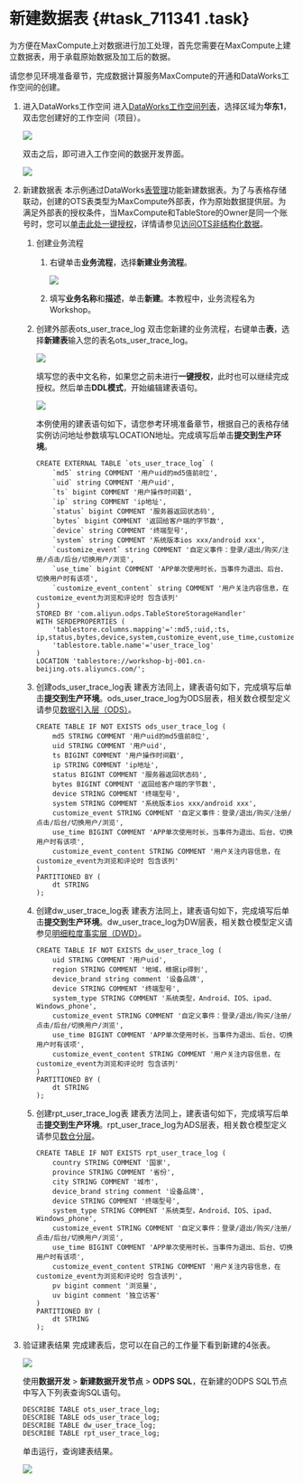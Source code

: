 # 新建数据表 {#task_711341 .task}

为方便在MaxCompute上对数据进行加工处理，首先您需要在MaxCompute上建立数据表，用于承载原始数据及加工后的数据。

请您参见环境准备章节，完成数据计算服务MaxCompute的开通和DataWorks工作空间的创建。

1.  进入DataWorks工作空间 进入[DataWorks工作空间列表](https://workbench.data.aliyun.com/consolenew#/projectlist)，选择区域为**华东1**，双击您创建好的工作空间（项目）。

    ![](http://static-aliyun-doc.oss-cn-hangzhou.aliyuncs.com/assets/img/570574/156108683149649_zh-CN.png)

    双击之后，即可进入工作空间的数据开发界面。

    ![](http://static-aliyun-doc.oss-cn-hangzhou.aliyuncs.com/assets/img/570574/156108683149652_zh-CN.png)

2.  新建数据表 本示例通过DataWorks[表管理](../../../../cn.zh-CN/使用指南/数据开发/表管理.md#)功能新建数据表。为了与表格存储联动，创建的OTS表类型为MaxCompute外部表，作为原始数据提供层。为满足外部表的授权条件，当MaxCompute和TableStore的Owner是同一个账号时，您可以[单击此处一键授权](https://ram.console.aliyun.com/?spm=a2c4e.11153940.0.0.7828675d6o14Gi#/role/authorize?request=%7B%22Requests%22:%20%7B%22request1%22:%20%7B%22RoleName%22:%20%22AliyunODPSDefaultRole%22,%20%22TemplateId%22:%20%22DefaultRole%22%7D%7D,%20%22ReturnUrl%22:%20%22https:%2F%2Fram.console.aliyun.com%2F%22,%20%22Service%22:%20%22ODPS%22%7D)，详情请参见[访问OTS非结构化数据](../../../../cn.zh-CN/开发/外部表/访问OTS非结构化数据.md#)。
    1.  创建业务流程 
        1.  右键单击**业务流程**，选择**新建业务流程**。

            ![](http://static-aliyun-doc.oss-cn-hangzhou.aliyuncs.com/assets/img/570574/156108683149659_zh-CN.png)

        2.  填写**业务名称**和**描述**，单击**新建**。本教程中，业务流程名为Workshop。
    2.  创建外部表ots\_user\_trace\_log 双击您新建的业务流程，右键单击**表**，选择**新建表**输入您的表名ots\_user\_trace\_log。

        ![](http://static-aliyun-doc.oss-cn-hangzhou.aliyuncs.com/assets/img/570574/156108683149660_zh-CN.png)

        填写您的表中文名称，如果您之前未进行**一键授权**，此时也可以继续完成授权。然后单击**DDL模式**，开始编辑建表语句。

        ![](http://static-aliyun-doc.oss-cn-hangzhou.aliyuncs.com/assets/img/570574/156108683149663_zh-CN.png)

        本例使用的建表语句如下，请您参考环境准备章节，根据自己的表格存储实例访问地址参数填写LOCATION地址。完成填写后单击**提交到生产环境**。

        ``` {#codeblock_47c_iqd_nvt}
        CREATE EXTERNAL TABLE `ots_user_trace_log` (
            `md5` string COMMENT '用户uid的md5值前8位',
            `uid` string COMMENT '用户uid',
            `ts` bigint COMMENT '用户操作时间戳',
            `ip` string COMMENT 'ip地址',
            `status` bigint COMMENT '服务器返回状态码',
            `bytes` bigint COMMENT '返回给客户端的字节数',
            `device` string COMMENT '终端型号',
            `system` string COMMENT '系统版本ios xxx/android xxx',
            `customize_event` string COMMENT '自定义事件：登录/退出/购买/注册/点击/后台/切换用户/浏览',
            `use_time` bigint COMMENT 'APP单次使用时长，当事件为退出、后台、切换用户时有该项',
            `customize_event_content` string COMMENT '用户关注内容信息，在customize_event为浏览和评论时 包含该列'
        )
        STORED BY 'com.aliyun.odps.TableStoreStorageHandler'
        WITH SERDEPROPERTIES (
            'tablestore.columns.mapping'=':md5,:uid,:ts, ip,status,bytes,device,system,customize_event,use_time,customize_event_content',
            'tablestore.table.name'='user_trace_log'
        )
        LOCATION 'tablestore://workshop-bj-001.cn-beijing.ots.aliyuncs.com/';
        ```

    3.  创建ods\_user\_trace\_log表 建表方法同上，建表语句如下，完成填写后单击**提交到生产环境**。ods\_user\_trace\_log为ODS层表，相关数仓模型定义请参见[数据引入层（ODS）](cn.zh-CN/使用教程/构建与优化数据仓库/架构与模型设计/数据模型/数据引入层（ODS）.md#)。

        ``` {#codeblock_ozx_qz3_p8f}
        CREATE TABLE IF NOT EXISTS ods_user_trace_log (
            md5 STRING COMMENT '用户uid的md5值前8位',
            uid STRING COMMENT '用户uid',
            ts BIGINT COMMENT '用户操作时间戳',
            ip STRING COMMENT 'ip地址',
            status BIGINT COMMENT '服务器返回状态码',
            bytes BIGINT COMMENT '返回给客户端的字节数',
            device STRING COMMENT '终端型号',
            system STRING COMMENT '系统版本ios xxx/android xxx',
            customize_event STRING COMMENT '自定义事件：登录/退出/购买/注册/点击/后台/切换用户/浏览',
            use_time BIGINT COMMENT 'APP单次使用时长，当事件为退出、后台、切换用户时有该项',
            customize_event_content STRING COMMENT '用户关注内容信息，在customize_event为浏览和评论时 包含该列'
        )
        PARTITIONED BY (
            dt STRING
        );
        ```

    4.  创建dw\_user\_trace\_log表 建表方法同上，建表语句如下，完成填写后单击**提交到生产环境**。dw\_user\_trace\_log为DW层表，相关数仓模型定义请参见[明细粒度事实层（DWD）](cn.zh-CN/使用教程/构建与优化数据仓库/架构与模型设计/数据模型/明细粒度事实层（DWD）.md#)。

        ``` {#codeblock_smz_20f_m6a}
        CREATE TABLE IF NOT EXISTS dw_user_trace_log (
            uid STRING COMMENT '用户uid',
            region STRING COMMENT '地域，根据ip得到',
            device_brand string comment '设备品牌',
            device STRING COMMENT '终端型号',
            system_type STRING COMMENT '系统类型，Android、IOS、ipad、Windows_phone',
            customize_event STRING COMMENT '自定义事件：登录/退出/购买/注册/点击/后台/切换用户/浏览',
            use_time BIGINT COMMENT 'APP单次使用时长，当事件为退出、后台、切换用户时有该项',
            customize_event_content STRING COMMENT '用户关注内容信息，在customize_event为浏览和评论时 包含该列'
        )
        PARTITIONED BY (
            dt STRING
        );
        ```

    5.  创建rpt\_user\_trace\_log表 建表方法同上，建表语句如下，完成填写后单击**提交到生产环境**。rpt\_user\_trace\_log为ADS层表，相关数仓模型定义请参见[数仓分层](cn.zh-CN/使用教程/构建与优化数据仓库/架构与模型设计/数仓分层.md#)。

        ``` {#codeblock_lp2_0uu_bbb}
        CREATE TABLE IF NOT EXISTS rpt_user_trace_log (
            country STRING COMMENT '国家',
            province STRING COMMENT '省份',
            city STRING COMMENT '城市',
            device_brand string comment '设备品牌',
            device STRING COMMENT '终端型号',
            system_type STRING COMMENT '系统类型，Android、IOS、ipad、Windows_phone',
            customize_event STRING COMMENT '自定义事件：登录/退出/购买/注册/点击/后台/切换用户/浏览',
            use_time BIGINT COMMENT 'APP单次使用时长，当事件为退出、后台、切换用户时有该项',
            customize_event_content STRING COMMENT '用户关注内容信息，在customize_event为浏览和评论时 包含该列',
            pv bigint comment '浏览量',
            uv bigint comment '独立访客'
        )
        PARTITIONED BY (
            dt STRING
        );
        ```

3.  验证建表结果 完成建表后，您可以在自己的工作量下看到新建的4张表。

    ![](http://static-aliyun-doc.oss-cn-hangzhou.aliyuncs.com/assets/img/570574/156108683249666_zh-CN.png)

    使用**数据开发** \> **新建数据开发节点** \> **ODPS SQL**，在新建的ODPS SQL节点中写入下列表查询SQL语句。

    ``` {#codeblock_02d_grt_xkl}
    DESCRIBE TABLE ots_user_trace_log;
    DESCRIBE TABLE ods_user_trace_log;
    DESCRIBE TABLE dw_user_trace_log;
    DESCRIBE TABLE rpt_user_trace_log;
    ```

    单击运行，查询建表结果。

    ![](http://static-aliyun-doc.oss-cn-hangzhou.aliyuncs.com/assets/img/570574/156108683249668_zh-CN.png)


